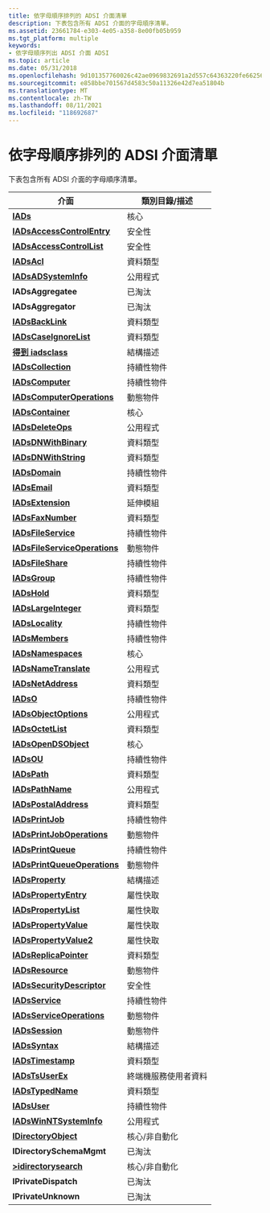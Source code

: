 ```yaml
---
title: 依字母順序排列的 ADSI 介面清單
description: 下表包含所有 ADSI 介面的字母順序清單。
ms.assetid: 23661784-e303-4e05-a358-8e00fb05b959
ms.tgt_platform: multiple
keywords:
- 依字母順序列出 ADSI 介面 ADSI
ms.topic: article
ms.date: 05/31/2018
ms.openlocfilehash: 9d101357760026c42ae0969832691a2d557c64363220fe662565c0dd3923ad40
ms.sourcegitcommit: e858bbe701567d4583c50a11326e42d7ea51804b
ms.translationtype: MT
ms.contentlocale: zh-TW
ms.lasthandoff: 08/11/2021
ms.locfileid: "118692687"
---
```

# <a name="alphabetical-listing-of-adsi-interfaces"></a>依字母順序排列的 ADSI 介面清單

下表包含所有 ADSI 介面的字母順序清單。



| 介面                                                      | 類別目錄/描述        |
|----------------------------------------------------------------|-----------------------------|
| [**IADs**](/windows/desktop/api/Iads/nn-iads-iads)                                           | 核心                        |
| [**IADsAccessControlEntry**](/windows/desktop/api/Iads/nn-iads-iadsaccesscontrolentry)       | 安全性                    |
| [**IADsAccessControlList**](/windows/desktop/api/Iads/nn-iads-iadsaccesscontrollist)         | 安全性                    |
| [**IADsAcl**](/windows/desktop/api/Iads/nn-iads-iadsacl)                                     | 資料類型                   |
| [**IADsADSystemInfo**](/windows/desktop/api/Iads/nn-iads-iadsadsysteminfo)                   | 公用程式                     |
| **IADsAggregatee**                                             | 已淘汰                    |
| **IADsAggregator**                                             | 已淘汰                    |
| [**IADsBackLink**](/windows/desktop/api/Iads/nn-iads-iadsbacklink)                           | 資料類型                   |
| [**IADsCaseIgnoreList**](/windows/desktop/api/Iads/nn-iads-iadscaseignorelist)               | 資料類型                   |
| [**得到 iadsclass**](/windows/desktop/api/Iads/nn-iads-iadsclass)                                 | 結構描述                      |
| [**IADsCollection**](/windows/desktop/api/Iads/nn-iads-iadscollection)                       | 持續性物件           |
| [**IADsComputer**](/windows/desktop/api/Iads/nn-iads-iadscomputer)                           | 持續性物件           |
| [**IADsComputerOperations**](/windows/desktop/api/Iads/nn-iads-iadscomputeroperations)       | 動態物件              |
| [**IADsContainer**](/windows/desktop/api/Iads/nn-iads-iadscontainer)                         | 核心                        |
| [**IADsDeleteOps**](/windows/desktop/api/Iads/nn-iads-iadsdeleteops)                         | 公用程式                     |
| [**IADsDNWithBinary**](/windows/desktop/api/Iads/nn-iads-iadsdnwithbinary)                   | 資料類型                   |
| [**IADsDNWithString**](/windows/desktop/api/Iads/nn-iads-iadsdnwithstring)                   | 資料類型                   |
| [**IADsDomain**](/windows/desktop/api/Iads/nn-iads-iadsdomain)                               | 持續性物件           |
| [**IADsEmail**](/windows/desktop/api/Iads/nn-iads-iadsemail)                                 | 資料類型                   |
| [**IADsExtension**](/windows/desktop/api/Iads/nn-iads-iadsextension)                         | 延伸模組                   |
| [**IADsFaxNumber**](/windows/desktop/api/Iads/nn-iads-iadsfaxnumber)                         | 資料類型                   |
| [**IADsFileService**](/windows/desktop/api/Iads/nn-iads-iadsfileservice)                     | 持續性物件           |
| [**IADsFileServiceOperations**](/windows/desktop/api/Iads/nn-iads-iadsfileserviceoperations) | 動態物件              |
| [**IADsFileShare**](/windows/desktop/api/Iads/nn-iads-iadsfileshare)                         | 持續性物件           |
| [**IADsGroup**](/windows/desktop/api/Iads/nn-iads-iadsgroup)                                 | 持續性物件           |
| [**IADsHold**](/windows/desktop/api/Iads/nn-iads-iadshold)                                   | 資料類型                   |
| [**IADsLargeInteger**](/windows/desktop/api/Iads/nn-iads-iadslargeinteger)                   | 資料類型                   |
| [**IADsLocality**](/windows/desktop/api/Iads/nn-iads-iadslocality)                           | 持續性物件           |
| [**IADsMembers**](/windows/desktop/api/Iads/nn-iads-iadsmembers)                             | 持續性物件           |
| [**IADsNamespaces**](/windows/desktop/api/Iads/nn-iads-iadsnamespaces)                       | 核心                        |
| [**IADsNameTranslate**](/windows/desktop/api/Iads/nn-iads-iadsnametranslate)                 | 公用程式                     |
| [**IADsNetAddress**](/windows/desktop/api/Iads/nn-iads-iadsnetaddress)                       | 資料類型                   |
| [**IADsO**](/windows/desktop/api/Iads/nn-iads-iadso)                                         | 持續性物件           |
| [**IADsObjectOptions**](/windows/desktop/api/Iads/nn-iads-iadsobjectoptions)                 | 公用程式                     |
| [**IADsOctetList**](/windows/desktop/api/Iads/nn-iads-iadsoctetlist)                         | 資料類型                   |
| [**IADsOpenDSObject**](/windows/desktop/api/Iads/nn-iads-iadsopendsobject)                   | 核心                        |
| [**IADsOU**](/windows/desktop/api/Iads/nn-iads-iadsou)                                       | 持續性物件           |
| [**IADsPath**](/windows/desktop/api/Iads/nn-iads-iadspath)                                   | 資料類型                   |
| [**IADsPathName**](/windows/desktop/api/Iads/nn-iads-iadspathname)                           | 公用程式                     |
| [**IADsPostalAddress**](/windows/desktop/api/Iads/nn-iads-iadspostaladdress)                 | 資料類型                   |
| [**IADsPrintJob**](/windows/desktop/api/Iads/nn-iads-iadsprintjob)                           | 持續性物件           |
| [**IADsPrintJobOperations**](/windows/desktop/api/Iads/nn-iads-iadsprintjoboperations)       | 動態物件              |
| [**IADsPrintQueue**](/windows/desktop/api/Iads/nn-iads-iadsprintqueue)                       | 持續性物件           |
| [**IADsPrintQueueOperations**](/windows/desktop/api/Iads/nn-iads-iadsprintqueueoperations)   | 動態物件              |
| [**IADsProperty**](/windows/desktop/api/Iads/nn-iads-iadsproperty)                           | 結構描述                      |
| [**IADsPropertyEntry**](/windows/desktop/api/Iads/nn-iads-iadspropertyentry)                 | 屬性快取              |
| [**IADsPropertyList**](/windows/desktop/api/Iads/nn-iads-iadspropertylist)                   | 屬性快取              |
| [**IADsPropertyValue**](/windows/desktop/api/Iads/nn-iads-iadspropertyvalue)                 | 屬性快取              |
| [**IADsPropertyValue2**](/windows/desktop/api/Iads/nn-iads-iadspropertyvalue2)               | 屬性快取              |
| [**IADsReplicaPointer**](/windows/desktop/api/Iads/nn-iads-iadsreplicapointer)               | 資料類型                   |
| [**IADsResource**](/windows/desktop/api/Iads/nn-iads-iadsresource)                           | 動態物件              |
| [**IADsSecurityDescriptor**](/windows/desktop/api/Iads/nn-iads-iadssecuritydescriptor)       | 安全性                    |
| [**IADsService**](/windows/desktop/api/Iads/nn-iads-iadsservice)                             | 持續性物件           |
| [**IADsServiceOperations**](/windows/desktop/api/Iads/nn-iads-iadsserviceoperations)         | 動態物件              |
| [**IADsSession**](/windows/desktop/api/Iads/nn-iads-iadssession)                             | 動態物件              |
| [**IADsSyntax**](/windows/desktop/api/Iads/nn-iads-iadssyntax)                               | 結構描述                      |
| [**IADsTimestamp**](/windows/desktop/api/Iads/nn-iads-iadstimestamp)                         | 資料類型                   |
| [**IADsTsUserEx**](/windows/desktop/api/tsuserex/nn-tsuserex-iadstsuserex)                      | 終端機服務使用者資料 |
| [**IADsTypedName**](/windows/desktop/api/Iads/nn-iads-iadstypedname)                         | 資料類型                   |
| [**IADsUser**](/windows/desktop/api/Iads/nn-iads-iadsuser)                                   | 持續性物件           |
| [**IADsWinNTSystemInfo**](/windows/desktop/api/Iads/nn-iads-iadswinntsysteminfo)             | 公用程式                     |
| [**IDirectoryObject**](/windows/desktop/api/Iads/nn-iads-idirectoryobject)                   | 核心/非自動化         |
| **IDirectorySchemaMgmt**                                       | 已淘汰                    |
| [**>idirectorysearch**](/windows/desktop/api/Iads/nn-iads-idirectorysearch)                   | 核心/非自動化         |
| **IPrivateDispatch**                                           | 已淘汰                    |
| **IPrivateUnknown**                                            | 已淘汰                    |



 

 

 